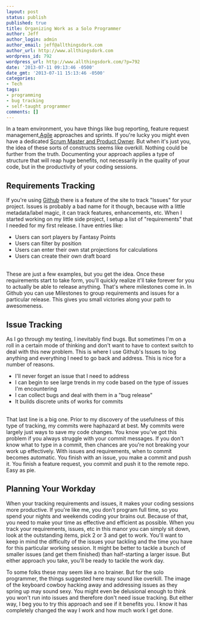 ```yaml
---
layout: post
status: publish
published: true
title: Organizing Work as a Solo Programmer
author: Jeff
author_login: admin
author_email: jeff@allthingsdork.com
author_url: http://www.allthingsdork.com
wordpress_id: 792
wordpress_url: http://www.allthingsdork.com/?p=792
date: '2013-07-11 09:13:46 -0500'
date_gmt: '2013-07-11 15:13:46 -0500'
categories:
- Tech
tags:
- programming
- bug tracking
- self-taught programmer
comments: []
---
```

<p>In a team environment, you have things like bug reporting, feature request management,<a href="http://www.allaboutagile.com/what-is-agile-10-key-principles/">Agile</a> approaches and sprints. If you're lucky you might even have a dedicated <a href="http://www.youtube.com/watch?v=HsB0UZR7XvE">Scrum Master and Product Owner</a>. But when it's just you, the idea of these sorts of constructs seems like overkill. Nothing could be further from the truth. Documenting your approach applies a type of structure that will reap huge benefits, not necessarily in the quality of your code, but in the productivity of your coding sessions.</p></p>
<h2>Requirements Tracking</h2></p>
<p>If you're using <a href="http://www.github.com">Github</a> there is a feature of the site to track "Issues" for your project. Issues is probably a bad name for it though, because with a little metadata/label magic, it can track features, enhancements, etc. When I started working on my little side project, I setup a list of "requirements" that I needed for my first release. I have entries like:</p></p>
<ul>
<li>Users can sort players by Fantasy Points</li>
<li>Users can filter by position</li>
<li>Users can enter their own stat projections for calculations</li>
<li>Users can create their own draft board</li><br />
</ul></p>
<p>These are just a few examples, but you get the idea. Once these requirements start to take form, you'll quickly realize it'll take forever for you to actually be able to release anything. That's where milestones come in. In Github you can use Milestones to group requirements and issues for a particular release. This gives you small victories along your path to awesomeness.</p></p>
<h2>Issue Tracking</h2></p>
<p>As I go through my testing, I inevitably find bugs. But sometimes I'm on a roll in a certain mode of thinking and don't want to have to context switch to deal with this new problem. This is where I use Github's Issues to log anything and everything I need to go back and address. This is nice for a number of reasons.</p></p>
<ul>
<li>I'll never forget an issue that I need to address</li>
<li>I can begin to see large trends in my code based on the type of issues I'm encountering</li>
<li>I can collect bugs and deal with them in a "bug release"</li>
<li>It builds discrete units of works for commits</li><br />
</ul></p>
<p>That last line is a big one. Prior to my discovery of the usefulness of this type of tracking, my commits were haphazard at best. My commits were largely just ways to save my code changes. You know you've got this problem if you always struggle with your commit messages. If you don't know what to type in a commit, then chances are you're not breaking your work up effectively. With issues and requirements, when to commit becomes automatic. You finish with an issue, you make a commit and push it. You finish a feature request, you commit and push it to the remote repo. Easy as pie.</p></p>
<h2>Planning Your Workday</h2></p>
<p>When your tracking requirements and issues, it makes your coding sessions more productive. If you're like me, you don't program full time, so you spend your nights and weekends coding your brains out. Because of that, you need to make your time as effective and efficient as possible. When you track your requirements, issues, etc in this manor you can simply sit down, look at the outstanding items, pick 2 or 3 and get to work. You'll want to keep in mind the difficulty of the issues your tackling and the time you have for this particular working session. It might be better to tackle a bunch of smaller issues (and get them finished) than half-starting a larger issue. But either approach you take, you'll be ready to tackle the work day.</p></p>
<p>To some folks these may seem like a no brainer. But for the solo programmer, the things suggested here may sound like overkill. The image of the keyboard cowboy hacking away and addressing issues as they spring up may sound sexy. You might even be delusional enough to think you won't run into issues and therefore don't need issue tracking. But either way, I beg you to try this approach and see if it benefits you. I know it has completely changed the way I work and how much work I get done.</p></p>
